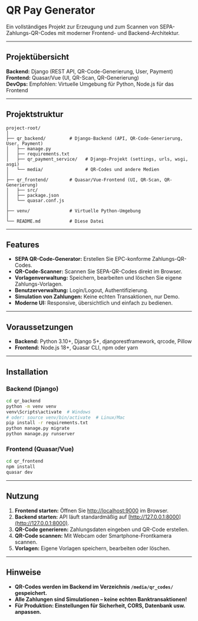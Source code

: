 # QR Pay Generator

Ein vollständiges Projekt zur Erzeugung und zum Scannen von SEPA-Zahlungs-QR-Codes mit moderner Frontend- und Backend-Architektur.

---

## Projektübersicht

**Backend:** Django (REST API, QR-Code-Generierung, User, Payment)  
**Frontend:** Quasar/Vue (UI, QR-Scan, QR-Generierung)  
**DevOps:** Empfohlen: Virtuelle Umgebung für Python, Node.js für das Frontend

---

## Projektstruktur

```
project-root/
│
├── qr_backend/         # Django-Backend (API, QR-Code-Generierung, User, Payment)
│   ├── manage.py
│   ├── requirements.txt
│   ├── qr_payment_service/   # Django-Projekt (settings, urls, wsgi, asgi)
│   └── media/                # QR-Codes und andere Medien
│
├── qr_frontend/        # Quasar/Vue-Frontend (UI, QR-Scan, QR-Generierung)
│   ├── src/
│   ├── package.json
│   └── quasar.conf.js
│
├── venv/               # Virtuelle Python-Umgebung
│
└── README.md           # Diese Datei
```

---

## Features

- **SEPA QR-Code-Generator:** Erstellen Sie EPC-konforme Zahlungs-QR-Codes.
- **QR-Code-Scanner:** Scannen Sie SEPA-QR-Codes direkt im Browser.
- **Vorlagenverwaltung:** Speichern, bearbeiten und löschen Sie eigene Zahlungs-Vorlagen.
- **Benutzerverwaltung:** Login/Logout, Authentifizierung.
- **Simulation von Zahlungen:** Keine echten Transaktionen, nur Demo.
- **Moderne UI:** Responsive, übersichtlich und einfach zu bedienen.

---

## Voraussetzungen

- **Backend:** Python 3.10+, Django 5+, djangorestframework, qrcode, Pillow
- **Frontend:** Node.js 18+, Quasar CLI, npm oder yarn

---

## Installation

### Backend (Django)

```bash
cd qr_backend
python -m venv venv
venv\Scripts\activate  # Windows
# oder: source venv/bin/activate  # Linux/Mac
pip install -r requirements.txt
python manage.py migrate
python manage.py runserver
```

### Frontend (Quasar/Vue)

```bash
cd qr_frontend
npm install
quasar dev
```

---

## Nutzung

1. **Frontend starten:** Öffnen Sie [http://localhost:9000](http://localhost:9000) im Browser.
2. **Backend starten:** API läuft standardmäßig auf [http://127.0.0.1:8000](http://127.0.0.1:8000).
3. **QR-Code generieren:** Zahlungsdaten eingeben und QR-Code erstellen.
4. **QR-Code scannen:** Mit Webcam oder Smartphone-Frontkamera scannen.
5. **Vorlagen:** Eigene Vorlagen speichern, bearbeiten oder löschen.

---

## Hinweise

- **QR-Codes werden im Backend im Verzeichnis `/media/qr_codes/` gespeichert.**
- **Alle Zahlungen sind Simulationen – keine echten Banktransaktionen!**
- **Für Produktion: Einstellungen für Sicherheit, CORS, Datenbank usw. anpassen.**